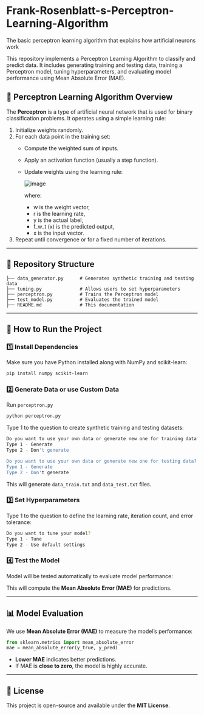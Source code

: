 # Frank-Rosenblatt-s-Perceptron-Learning-Algorithm
The basic perceptron learning algorithm that explains how artificial neurons work

This repository implements a Perceptron Learning Algorithm to classify and predict data. It includes generating training and testing data, training a Perceptron model, tuning hyperparameters, and evaluating model performance using Mean Absolute Error (MAE).

## 📌 Perceptron Learning Algorithm Overview

The **Perceptron** is a type of artificial neural network that is used for binary classification problems. It operates using a simple learning rule:

1. Initialize weights randomly.
2. For each data point in the training set:
   - Compute the weighted sum of inputs.
   - Apply an activation function (usually a step function).
   - Update weights using the learning rule:
     
     ![image](https://github.com/user-attachments/assets/09ea43b5-6f0a-45bf-beb2-e07da35c8922)

     
     where:
     - w is the weight vector,
     - r is the learning rate,
     - y is the actual label,
     - f_w_t (x) is the predicted output,
     - x is the input vector.
3. Repeat until convergence or for a fixed number of iterations.

---

## 📂 Repository Structure

```
├── data_generator.py      # Generates synthetic training and testing data
├── tuning.py              # Allows users to set hyperparameters
├── perceptron.py          # Trains the Perceptron model
├── test_model.py          # Evaluates the trained model
├── README.md              # This documentation
```

---

## 🚀 How to Run the Project

### 1️⃣ Install Dependencies
Make sure you have Python installed along with NumPy and scikit-learn:
```bash
pip install numpy scikit-learn
```

### 2️⃣ Generate Data or use Custom Data
Run `perceptron.py`
```bash
python perceptron.py
```

Type 1 to the question to create synthetic training and testing datasets:
```bash
Do you want to use your own data or generate new one for training data?
Type 1 - Generate
Type 2 - Don't generate

Do you want to use your own data or generate new one for testing data?
Type 1 - Generate
Type 2 - Don't generate
```
This will generate `data_train.txt` and `data_test.txt` files.

### 3️⃣ Set Hyperparameters
Type 1 to the question to define the learning rate, iteration count, and error tolerance:
```bash
Do you want to tune your model?
Type 1 - Tune
Type 2 - Use default settings
```

### 4️⃣ Test the Model

Model will be tested automatically to evaluate model performance:

This will compute the **Mean Absolute Error (MAE)** for predictions.

---

## 📊 Model Evaluation
We use **Mean Absolute Error (MAE)** to measure the model’s performance:
```python
from sklearn.metrics import mean_absolute_error
mae = mean_absolute_error(y_true, y_pred)
```
- **Lower MAE** indicates better predictions.
- If MAE is **close to zero**, the model is highly accurate.

---

## 📜 License
This project is open-source and available under the **MIT License**.

